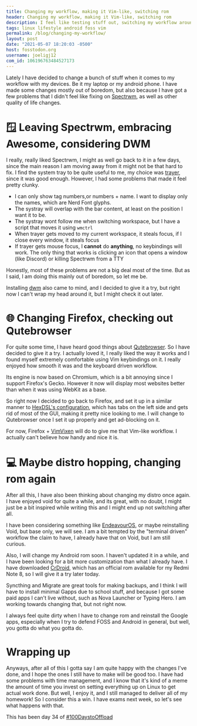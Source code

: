 ```yaml
---
title: Changing my workflow, making it Vim-like, switching rom 
header: Changing my workflow, making it Vim-like, switching rom 
description: I feel like testing stuff out, switching my workflow around, evading being bored and completing my homework in time! 
tags: linux lifestyle android foss vim
permalink: /blog/changing-my-workflow/ 
layout: post 
date: "2021-05-07 18:20:03 -0500" 
host: fosstodon.org 
username: joeligj12 
com_id: 106196763484527173
--- 
```


Lately I have decided to change a bunch of stuff when it comes to my workflow
with my devices. Be it my laptop or my android phone. I have made some changes
mostly out of boredom, but also because I have got a few problems that I didn't
feel like fixing on [Spectrwm](https://github.com/conformal/spectrwm), as well
as other quality of life changes.

# 🪟 Leaving Spectrwm, embracing Awesome, considering DWM

I really, really liked Spectrwm, I might as well go back to it in a few days,
since the main reason I am moving away from it might not be that hard to fix.
I find the system tray to be quite useful to me, my choice was
[trayer](https://github.com/sargon/trayer-srg), since it was good enough.
However, I had some problems that made it feel pretty clunky.

- I can only show tag numbers,or numbers + name. I want to display only the
names, which are Nerd Font glyphs.
- The systray will overlap with the bar content, at least on the position I
want it to be.
- The systray wont follow me when switching workspace, but I have a script that
moves it using `wmctrl`
- When trayer gets moved to my current workspace, it steals focus, if I close
every window, it steals focus
- If trayer gets mouse focus, I **cannot** do **anything**, no keybindings will
work. The only thing that works is clicking an icon that opens a window (like
Discord) or killing Spectrwm from a TTY 

Honestly, most of these problems are not a big deal most of the time. But as I
said, I am doing this mainly out of boredom, so let me be.

Installing [dwm](https://dwm.suckless.org/) also came to mind, and I decided to
give it a try, but right now I can't wrap my head around it, but I might check
it out later.

# 🌐 Changing Firefox, checking out Qutebrowser

For quite some time, I have heard good things about
[Qutebrowser](https://qutebrowser.org/). So I have decided to give it a try. I
actually loved it, I really liked the way it works and I found myself extremely
comfortable using Vim keybindings on it. I really enjoyed how smooth it was and
the keyboard driven workflow.

Its engine is now based on Chromium, which is a bit annoying since I support
Firefox's Gecko. However it now will display most websites better than when it
was using WebKit as a base.

So right now I decided to go back to Firefox, and set it up in a similar manner
to [HexDSL's
configuration](https://gitlab.com/hexdsl/dots/-/tree/master/firefox), which has
tabs on the left side and gets rid of most of the GUI, making it pretty nice
looking to me. 
I will change to Qutebrowser once I set it up properly and get ad-blocking on it.

For now, Firefox + [VimVixen](https://github.com/ueokande/vim-vixen) will do to
give me that Vim-like workflow. I actually can't believe how handy and nice it
is. 

# 💻 Maybe distro hopping, changing rom again

After all this, I have also been thinking about changing my distro once again.
I have enjoyed void for quite a while, and its great, with no doubt, I might
just be a bit inspired while writing this and I might end up not switching
after all. 

I have been considering something like [EndeavourOS](https://endeavouros.com/),
or maybe reinstalling Void, but base only, we will see. I am a bit tempted by
the "terminal driven" workflow the claim to have, I already have that on Void,
but I am still curious. 

Also, I will change my Android rom soon. I haven't updated it in a while, and I
have been looking for a bit more customization than what I already have. I have
downloaded [CrDroid](https://crdroid.net/), which has an official rom available
for my Redmi Note 8, so I will give it a try later today. 

Syncthing and Migrate are great tools for making backups, and  I think I will
have to install minimal Gapps due to school stuff, and because I got some paid
apps I can't live without, such as Nova Launcher or Typing Hero. I am working
towards changing that, but not right now.

I always feel quite dirty when I have to change rom and reinstall the Google
apps, especially when I try to defend FOSS and Android in general, but well,
you gotta do what you gotta do.

# Wrapping up

Anyways, after all of this I gotta say I am quite happy with the changes I've
done, and I hope the ones I still have to make will be good too. I have had
some problems with time management, and I know that it's kind of a meme the
amount of time you invest on setting everything up on Linux to get actual work
done. But well, I enjoy it, and I still managed to deliver all of my homework!
So I consider this a win. I have exams next week, so let's see what happens
with that.

This has been day 34 of [#100DaystoOffload](https:/100DaystoOffload.com)
